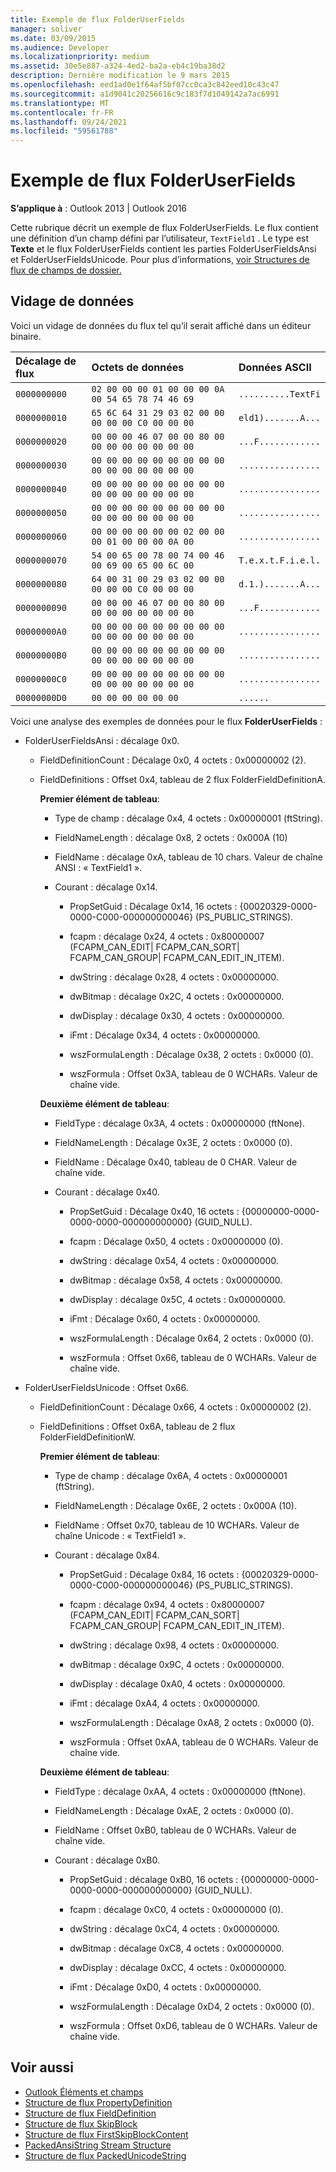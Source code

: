 ```yaml
---
title: Exemple de flux FolderUserFields
manager: soliver
ms.date: 03/09/2015
ms.audience: Developer
ms.localizationpriority: medium
ms.assetid: 30e5e887-a324-4ed2-ba2a-eb4c19ba38d2
description: Dernière modification le 9 mars 2015
ms.openlocfilehash: eed1ad0e1f64af5bf07cc0ca3c842eed10c43c47
ms.sourcegitcommit: a1d9041c20256616c9c183f7d1049142a7ac6991
ms.translationtype: MT
ms.contentlocale: fr-FR
ms.lasthandoff: 09/24/2021
ms.locfileid: "59561788"
---
```

# <a name="folderuserfields-stream-sample"></a>Exemple de flux FolderUserFields

**S’applique à** : Outlook 2013 | Outlook 2016 
  
Cette rubrique décrit un exemple de flux FolderUserFields. Le flux contient une définition d’un champ défini par l’utilisateur,  `TextField1` . Le type est **Texte** et le flux FolderUserFields contient les parties FolderUserFieldsAnsi et FolderUserFieldsUnicode. Pour plus d’informations, [voir Structures de flux de champs de dossier.](folder-fields-stream-structures.md)
  
## <a name="data-dump"></a>Vidage de données

Voici un vidage de données du flux tel qu’il serait affiché dans un éditeur binaire.
  
|Décalage de flux|Octets de données|Données ASCII|
|:-----|:-----|:-----|
| `0000000000` <br/> | `02 00 00 00 01 00 00 00 0A 00 54 65 78 74 46 69` <br/> | `..........TextFi` <br/> |
| `0000000010` <br/> | `65 6C 64 31 29 03 02 00 00 00 00 00 C0 00 00 00` <br/> | `eld1).......A...` <br/> |
| `0000000020` <br/> | `00 00 00 46 07 00 00 80 00 00 00 00 00 00 00 00` <br/> | `...F............` <br/> |
| `0000000030` <br/> | `00 00 00 00 00 00 00 00 00 00 00 00 00 00 00 00` <br/> | `................` <br/> |
| `0000000040` <br/> | `00 00 00 00 00 00 00 00 00 00 00 00 00 00 00 00` <br/> | `................` <br/> |
| `0000000050` <br/> | `00 00 00 00 00 00 00 00 00 00 00 00 00 00 00 00` <br/> | `................` <br/> |
| `0000000060` <br/> | `00 00 00 00 00 00 02 00 00 00 01 00 00 00 0A 00` <br/> | `................` <br/> |
| `0000000070` <br/> | `54 00 65 00 78 00 74 00 46 00 69 00 65 00 6C 00` <br/> | `T.e.x.t.F.i.e.l.` <br/> |
| `0000000080` <br/> | `64 00 31 00 29 03 02 00 00 00 00 00 C0 00 00 00` <br/> | `d.1.).......A...` <br/> |
| `0000000090` <br/> | `00 00 00 46 07 00 00 80 00 00 00 00 00 00 00 00` <br/> | `...F............` <br/> |
| `00000000A0` <br/> | `00 00 00 00 00 00 00 00 00 00 00 00 00 00 00 00` <br/> | `................` <br/> |
| `00000000B0` <br/> | `00 00 00 00 00 00 00 00 00 00 00 00 00 00 00 00` <br/> | `................` <br/> |
| `00000000C0` <br/> | `00 00 00 00 00 00 00 00 00 00 00 00 00 00 00 00` <br/> | `................` <br/> |
| `00000000D0` <br/> | `00 00 00 00 00 00` <br/> | `......` <br/> |
   

Voici une analyse des exemples de données pour le flux **FolderUserFields** :
  
- FolderUserFieldsAnsi : décalage 0x0.
    
  - FieldDefinitionCount : Décalage 0x0, 4 octets : 0x00000002 (2).
    
  - FieldDefinitions : Offset 0x4, tableau de 2 flux FolderFieldDefinitionA.
    
    **Premier élément de tableau**:
    
    - Type de champ : décalage 0x4, 4 octets : 0x00000001 (ftString).
      
    - FieldNameLength : décalage 0x8, 2 octets : 0x000A (10)
      
    - FieldName : décalage 0xA, tableau de 10 chars. Valeur de chaîne ANSI : « TextField1 ».
      
    - Courant : décalage 0x14.
    
      - PropSetGuid : Décalage 0x14, 16 octets : {00020329-0000-0000-C000-000000000046} (PS_PUBLIC_STRINGS).
        
      - fcapm : décalage 0x24, 4 octets : 0x80000007 (FCAPM_CAN_EDIT| FCAPM_CAN_SORT| FCAPM_CAN_GROUP| FCAPM_CAN_EDIT_IN_ITEM).
        
      - dwString : décalage 0x28, 4 octets : 0x00000000.
        
      - dwBitmap : décalage 0x2C, 4 octets : 0x00000000.
        
      - dwDisplay : décalage 0x30, 4 octets : 0x00000000.
        
      - iFmt : Décalage 0x34, 4 octets : 0x00000000.
        
      - wszFormulaLength : Décalage 0x38, 2 octets : 0x0000 (0).
        
      - wszFormula : Offset 0x3A, tableau de 0 WCHARs. Valeur de chaîne vide.
    
    **Deuxième élément de tableau**:
    
    - FieldType : décalage 0x3A, 4 octets : 0x00000000 (ftNone).
      
    - FieldNameLength : Décalage 0x3E, 2 octets : 0x0000 (0).
      
    - FieldName : Décalage 0x40, tableau de 0 CHAR. Valeur de chaîne vide.
      
    - Courant : décalage 0x40.
    
      - PropSetGuid : Décalage 0x40, 16 octets : {00000000-0000-0000-0000-000000000000} (GUID_NULL).
        
      - fcapm : Décalage 0x50, 4 octets : 0x00000000 (0).
        
      - dwString : décalage 0x54, 4 octets : 0x00000000.
        
      - dwBitmap : décalage 0x58, 4 octets : 0x00000000.
        
      - dwDisplay : décalage 0x5C, 4 octets : 0x00000000.
        
      - iFmt : Décalage 0x60, 4 octets : 0x00000000.
        
      - wszFormulaLength : Décalage 0x64, 2 octets : 0x0000 (0).
        
      - wszFormula : Offset 0x66, tableau de 0 WCHARs. Valeur de chaîne vide.
    
- FolderUserFieldsUnicode : Offset 0x66.
    
  - FieldDefinitionCount : Décalage 0x66, 4 octets : 0x00000002 (2).
    
  - FieldDefinitions : Offset 0x6A, tableau de 2 flux FolderFieldDefinitionW.
    
    **Premier élément de tableau**:
    
    - Type de champ : décalage 0x6A, 4 octets : 0x00000001 (ftString).
      
    - FieldNameLength : Décalage 0x6E, 2 octets : 0x000A (10).
      
    - FieldName : Offset 0x70, tableau de 10 WCHARs. Valeur de chaîne Unicode : « TextField1 ».
      
    - Courant : décalage 0x84.
    
      - PropSetGuid : Décalage 0x84, 16 octets : {00020329-0000-0000-C000-000000000046} (PS_PUBLIC_STRINGS).
        
      - fcapm : décalage 0x94, 4 octets : 0x80000007 (FCAPM_CAN_EDIT| FCAPM_CAN_SORT| FCAPM_CAN_GROUP| FCAPM_CAN_EDIT_IN_ITEM).
        
      - dwString : décalage 0x98, 4 octets : 0x00000000.
        
      - dwBitmap : décalage 0x9C, 4 octets : 0x00000000.
        
      - dwDisplay : décalage 0xA0, 4 octets : 0x00000000.
        
      - iFmt : décalage 0xA4, 4 octets : 0x00000000.
        
      - wszFormulaLength : Décalage 0xA8, 2 octets : 0x0000 (0).
        
      - wszFormula : Offset 0xAA, tableau de 0 WCHARs. Valeur de chaîne vide.
    
    **Deuxième élément de tableau**:
    
    - FieldType : décalage 0xAA, 4 octets : 0x00000000 (ftNone).
      
    - FieldNameLength : Décalage 0xAE, 2 octets : 0x0000 (0).
      
    - FieldName : Offset 0xB0, tableau de 0 WCHARs. Valeur de chaîne vide.
      
    - Courant : décalage 0xB0.
    
      - PropSetGuid : décalage 0xB0, 16 octets : {00000000-0000-0000-0000-000000000000} (GUID_NULL).
        
      - fcapm : décalage 0xC0, 4 octets : 0x00000000 (0).
        
      - dwString : décalage 0xC4, 4 octets : 0x00000000.
        
      - dwBitmap : décalage 0xC8, 4 octets : 0x00000000.
        
      - dwDisplay : décalage 0xCC, 4 octets : 0x00000000.
        
      - iFmt : Décalage 0xD0, 4 octets : 0x00000000.
        
      - wszFormulaLength : Décalage 0xD4, 2 octets : 0x0000 (0).
        
      - wszFormula : Offset 0xD6, tableau de 0 WCHARs. Valeur de chaîne vide.
    
## <a name="see-also"></a>Voir aussi

- [Outlook Éléments et champs](outlook-items-and-fields.md)
- [Structure de flux PropertyDefinition](propertydefinition-stream-structure.md)
- [Structure de flux FieldDefinition](fielddefinition-stream-structure.md)
- [Structure de flux SkipBlock](skipblock-stream-structure.md)
- [Structure de flux FirstSkipBlockContent](firstskipblockcontent-stream-structure.md)
- [PackedAnsiString Stream Structure](packedansistring-stream-structure.md)
- [Structure de flux PackedUnicodeString](packedunicodestring-stream-structure.md)

